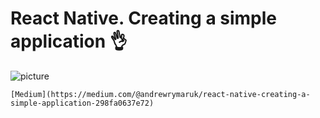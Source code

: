 # React Native. Creating a simple application 👌

![picture](https://cdn-images-1.medium.com/max/2000/1*Cb8gwiqb3kk2RPdVbHDFbg.png)

```
[Medium](https://medium.com/@andrewrymaruk/react-native-creating-a-simple-application-298fa0637e72)
```
